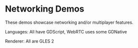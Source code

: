 # Networking Demos

These demos showcase networking and/or multiplayer features.

Languages: All have GDScript, WebRTC uses some GDNative

Renderer: All are GLES 2
